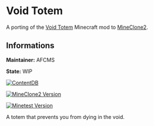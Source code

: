 # Void Totem

A porting of the [Void Totem](https://www.curseforge.com/minecraft/mc-mods/voidtotem) Minecraft mod to [MineClone2](https://content.minetest.net/packages/Wuzzy/mineclone2/).

## Informations

**Maintainer:** AFCMS

**State:** WIP

[![ContentDB](https://content.minetest.net/packages/mineclone2-mods/void_totem/shields/title/)](https://content.minetest.net/packages/mineclone2-mods/void_totem/)

[![MineClone2 Version](https://img.shields.io/badge/MineClone2-master-green)](https://git.minetest.land/MineClone2/MineClone2)

[![Minetest Version](https://img.shields.io/badge/Minetest-5.4.1-green)](https://github.com/minetest/minetest/releases/tag/5.4.1)

A totem that prevents you from dying in the void.
